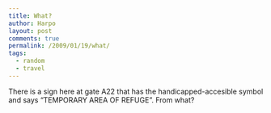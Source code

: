 ```yaml
---
title: What?
author: Harpo
layout: post
comments: true
permalink: /2009/01/19/what/
tags:
  - random
  - travel
---
```

There is a sign here at gate A22 that has the handicapped-accesible symbol and says &#8220;TEMPORARY AREA OF REFUGE&#8221;. From what?